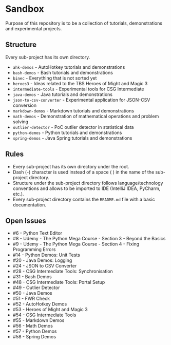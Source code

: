 # Sandbox

Purpose of this repository is to be a collection of tutorials, demonstrations
and experimental projects.

## Structure

Every sub-project has its own directory.

* `ahk-demos` - AutoHotkey tutorials and demonstrations
* `bash-demos` - Bash tutorials and demonstrations
* `binec` - Everything that is not sorted yet
* `heroes3` - Ideas related to the TBS Heroes of Might and Magic 3
* `intermediate-tools` - Experimental tools for CSG Intermediate
* `java-demos` - Java tutorials and demonstrations
* `json-to-csv-converter` - Experimental application for JSON-CSV conversion
* `markdown-demos` - Markdown tutorials and demonstrations
* `math-demos` - Demonstration of mathematical operations and problem solving
* `outlier-detector` - PoC outlier detector in statistical data
* `python-demos` - Python tutorials and demonstrations
* `spring-demos` - Java Spring tutorials and demonstrations

## Rules

* Every sub-project has its own directory under the root.
* Dash (-) character is used instead of a space ( ) in the name of the sub-project directory.
* Structure under the sub-project directory follows language/technology conventions and allows to be imported to IDE (IntelliJ IDEA, PyCharm, etc.).
* Every sub-project directory contains the `README.md` file with a basic documentation.

## Open Issues

* #6 - Python Text Editor
* #8 - Udemy - The Python Mega Course - Section 3 - Beyond the Basics
* #9 - Udemy - The Python Mega Course - Section 4 - Fixing Programming Errors
* #14 - Python Demos: Unit Tests
* #20 - Java Demos: Logging
* #24 - JSON to CSV Converter
* #28 - CSG Intermediate Tools: Synchronisation
* #31 - Bash Demos
* #48 - CSG Intermediate Tools: Portal Setup
* #49 - Outlier Detector
* #50 - Java Demos
* #51 - FWR Check
* #52 - AutoHotkey Demos
* #53 - Heroes of Might and Magic 3
* #54 - CSG Intermediate Tools
* #55 - Markdown Demos
* #56 - Math Demos
* #57 - Python Demos
* #58 - Spring Demos
